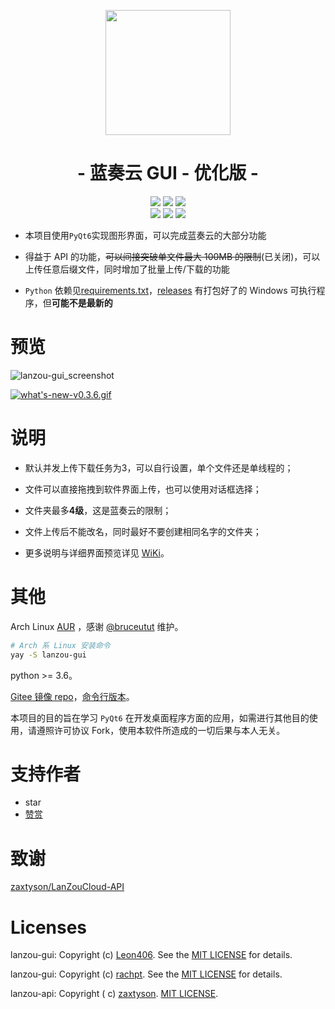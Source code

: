 <img width=0 height=0 src="https://profile-counter.glitch.me/Leon406/count.svg" alt="Leon406:: Visitor's Count" />
<p align="center">
<img src="https://pc.woozooo.com/img/logo2.gif" width="200">
</p>

<h1 align="center">- 蓝奏云 GUI - 优化版 -</h1>

<p align="center">
<img src="https://img.shields.io/badge/support-Windows-blue?logo=Windows">
<img src="https://img.shields.io/badge/support-Linux-yellow?logo=Linux">
<img src="https://img.shields.io/badge/support-MacOS-green?logo=apple">
<br />
<img src="https://img.shields.io/github/v/release/Leon406/lanzou-gui.svg?logo=iCloud">
<img src="https://img.shields.io/github/last-commit/Leon406/lanzou-gui.svg">
<img src="https://img.shields.io/github/downloads/Leon406/lanzou-gui/total.svg">
</p>

- 本项目使用`PyQt6`实现图形界面，可以完成蓝奏云的大部分功能

- 得益于 API 的功能，~~可以间接突破单文件最大 100MB 的限制~~(已关闭)，可以上传任意后缀文件，同时增加了批量上传/下载的功能

- `Python`
  依赖见[requirements.txt](https://github.com/rachpt/lanzou-gui/blob/master/requirements.txt)，[releases](https://github.com/rachpt/lanzou-gui/releases)
  有打包好了的 Windows 可执行程序，但**可能不是最新的**

# 预览

![lanzou-gui_screenshot](https://i.loli.net/2020/07/24/DmRBtuAjhikGep8.png)

[![what's-new-v0.3.6.gif](https://i.loli.net/2021/01/03/UCkicu6H7QeOyMs.gif)](https://files.catbox.moe/o2b3q1.webp)

# 说明

- 默认并发上传下载任务为3，可以自行设置，单个文件还是单线程的；

- 文件可以直接拖拽到软件界面上传，也可以使用对话框选择；

- 文件夹最多**4级**，这是蓝奏云的限制；

- 文件上传后不能改名，同时最好不要创建相同名字的文件夹；

- 更多说明与详细界面预览详见 [WiKi](https://github.com/rachpt/lanzou-gui/wiki)。

# 其他

Arch Linux [AUR](https://aur.archlinux.org/packages/lanzou-gui/)
，感谢 [@bruceutut](https://aur.archlinux.org/account/bruceutut) 维护。

```sh
# Arch 系 Linux 安装命令
yay -S lanzou-gui
```

python >= 3.6。

[Gitee 镜像 repo](https://gitee.com/rachpt/lanzou-gui)，[命令行版本](https://github.com/zaxtyson/LanZouCloud-CMD)。

本项目的目的旨在学习 `PyQt6` 在开发桌面程序方面的应用，如需进行其他目的使用，请遵照许可协议 Fork，使用本软件所造成的一切后果与本人无关。

# 支持作者

- star
- [赞赏](https://afdian.net/a/leon406)

# 致谢

[zaxtyson/LanZouCloud-API](https://github.com/zaxtyson/LanZouCloud-API)

# Licenses

lanzou-gui: Copyright (c) [Leon406](https://gitee.com/Leon406/). See
the [MIT LICENSE](https://github.com/Leon406/lanzou-gui/blob/master/LICENSE) for details.

lanzou-gui: Copyright (c) [rachpt](https://gitee.com/rachpt/). See
the [MIT LICENSE](https://github.com/rachpt/lanzou-gui/blob/master/LICENSE) for details.

lanzou-api: Copyright (
c) [zaxtyson](https://github.com/zaxtyson/). [MIT LICENSE](https://github.com/zaxtyson/LanZouCloud-API/blob/master/LICENSE).
